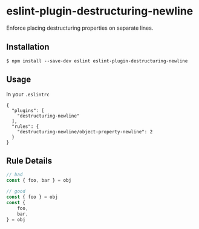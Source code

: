 # eslint-plugin-destructuring-newline
Enforce placing destructuring properties on separate lines.

## Installation
```
$ npm install --save-dev eslint eslint-plugin-destructuring-newline
```

## Usage
In your `.eslintrc`
```
{
  "plugins": [
    "destructuring-newline"
  ],
  "rules": {
    "destructuring-newline/object-property-newline": 2
  }
}
```

## Rule Details
```js
// bad
const { foo, bar } = obj

// good
const { foo } = obj
const {
    foo,
    bar,
} = obj
```
